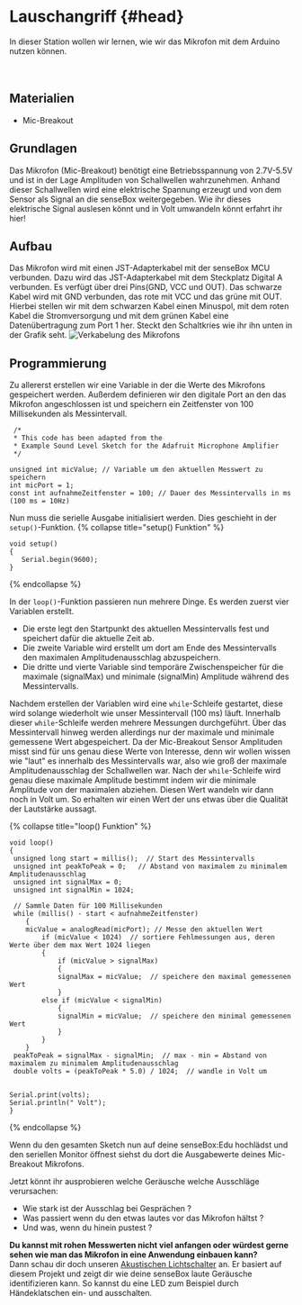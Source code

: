 # Lauschangriff {#head}

<div class="description">
In dieser Station wollen wir lernen, wie wir das Mikrofon mit dem Arduino nutzen können.
</div>
<div class="line">
    <br>
    <br>
</div>

## Materialien 
* Mic-Breakout

## Grundlagen 
Das Mikrofon (Mic-Breakout) benötigt eine Betriebsspannung von 2.7V-5.5V und ist in der Lage Amplituden von Schallwellen wahrzunehmen. Anhand dieser Schallwellen wird eine elektrische Spannung erzeugt und von dem Sensor als Signal an die senseBox weitergegeben. Wie ihr dieses elektrische Signal auslesen könnt und in Volt umwandeln könnt erfahrt ihr hier!

## Aufbau 
Das Mikrofon wird mit einen JST-Adapterkabel mit der senseBox MCU verbunden. Dazu wird das JST-Adapterkabel mit dem Steckplatz Digital A verbunden. Es verfügt über drei Pins(GND, VCC und OUT). Das schwarze Kabel wird mit GND verbunden, das rote mit VCC und das grüne mit OUT. Hierbei stellen wir mit dem schwarzen Kabel einen Minuspol, mit dem roten Kabel die Stromversorgung und mit dem grünen Kabel eine Datenübertragung zum Port 1 her. 
Steckt den Schaltkries wie ihr ihn unten in der Grafik seht.
![Verkabelung des Mikrofons](../../../pictures/projekte/LauschangriffKlein.png)

## Programmierung

Zu allererst erstellen wir eine Variable in der die Werte des Mikrofons gespeichert werden. Außerdem definieren wir den digitale Port an den das Mikrofon angeschlossen ist und speichern ein Zeitfenster von 100 Millisekunden als Messintervall.
```arduino
 /*  
 * This code has been adapted from the
 * Example Sound Level Sketch for the Adafruit Microphone Amplifier 
 */

unsigned int micValue; // Variable um den aktuellen Messwert zu speichern
int micPort = 1;
const int aufnahmeZeitfenster = 100; // Dauer des Messintervalls in ms (100 ms = 10Hz)
```

Nun muss die serielle Ausgabe initialisiert werden. Dies geschieht in der `setup()`-Funktion.
{% collapse title="setup() Funktion" %}

```arduino
void setup() 
{
   Serial.begin(9600);
}
```

{% endcollapse %}

In der `loop()`-Funktion passieren nun mehrere Dinge.
Es werden zuerst vier Variablen erstellt. 
* Die erste legt den Startpunkt des aktuellen Messintervalls fest und speichert dafür die aktuelle Zeit ab. 
* Die zweite Variable wird erstellt um dort am Ende des Messintervalls den maximalen Amplitudenausschlag abzuspeichern.
* Die dritte und vierte Variable sind temporäre Zwischenspeicher für die maximale (signalMax) und minimale (signalMin) Amplitude während des Messintervalls.

Nachdem erstellen der Variablen wird eine `while`-Schleife gestartet, diese wird solange wiederholt wie unser Messintervall (100 ms) läuft.
Innerhalb dieser `while`-Schleife werden mehrere Messungen durchgeführt. Über das Messintervall hinweg werden allerdings nur der maximale und minimale gemessene Wert abgespeichert. Da der Mic-Breakout Sensor Amplituden misst sind für uns genau diese Werte von Interesse, denn wir wollen wissen wie "laut" es innerhalb des Messintervalls war, also wie groß der maximale Amplitudenausschlag der Schallwellen war.
Nach der `while`-Schleife wird genau diese maximale Amplitude bestimmt indem wir die minimale Amplitude von der maximalen abziehen.
Diesen Wert wandeln wir dann noch in Volt um.
So erhalten wir einen Wert der uns etwas über die Qualität der Lautstärke aussagt. 

{% collapse title="loop() Funktion" %} 
```arduino
void loop()
{
 unsigned long start = millis();  // Start des Messintervalls
 unsigned int peakToPeak = 0;   // Abstand von maximalem zu minimalem Amplitudenausschlag
 unsigned int signalMax = 0;    
 unsigned int signalMin = 1024;

 // Sammle Daten für 100 Millisekunden
 while (millis() - start < aufnahmeZeitfenster)
    {
    micValue = analogRead(micPort); // Messe den aktuellen Wert
        if (micValue < 1024)  // sortiere Fehlmessungen aus, deren Werte über dem max Wert 1024 liegen 
        {
            if (micValue > signalMax)
            {
            signalMax = micValue;  // speichere den maximal gemessenen Wert
            }
        else if (micValue < signalMin)
            {
            signalMin = micValue;  // speichere den minimal gemessenen Wert
            }
        }
    }
 peakToPeak = signalMax - signalMin;  // max - min = Abstand von maximalem zu minimalem Amplitudenausschlag
 double volts = (peakToPeak * 5.0) / 1024;  // wandle in Volt um


Serial.print(volts);         
Serial.println(" Volt");          
}
```
{% endcollapse %}

Wenn du den gesamten Sketch nun auf deine senseBox:Edu hochlädst und den seriellen Monitor öffnest siehst du dort die Ausgabewerte deines Mic-Breakout Mikrofons.

Jetzt könnt ihr ausprobieren welche Geräusche welche Ausschläge verursachen:
* Wie stark ist der Ausschlag bei Gesprächen ? 
* Was passiert wenn du den etwas lautes vor das Mikrofon hältst ? 
* Und was, wenn du hinein pustest ?



<div class="box_info">
    <i class="fa fa-info fa-fw" aria-hidden="true" style="color: #42acf3;"></i>
    <b>Du kannst mit rohen Messwerten nicht viel anfangen oder würdest gerne sehen wie man das Mikrofon in eine Anwendung einbauen kann?</b> <br>
    Dann schau dir doch unseren <a href="AkustischerLichtschalter.md">Akustischen Lichtschalter</a> an. Er basiert auf diesem Projekt und zeigt dir wie deine senseBox laute Geräusche identifizieren kann. So kannst du eine LED zum Beispiel durch Händeklatschen ein- und ausschalten. 
</div>
